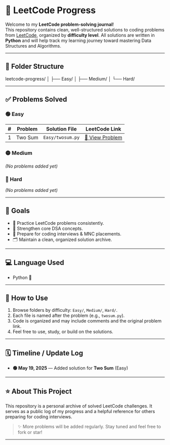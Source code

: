 # 🧠 LeetCode Progress

Welcome to my **LeetCode problem-solving journal**!  
This repository contains clean, well-structured solutions to coding problems from [LeetCode](https://leetcode.com/), organized by **difficulty level**. All solutions are written in **Python** and will help track my learning journey toward mastering Data Structures and Algorithms.

---

## 📂 Folder Structure

leetcode-progress/
│
├── Easy/
│
├── Medium/
│
└── Hard/

---

## ✅ Problems Solved

### 🟢 Easy

| # | Problem     | Solution File           | LeetCode Link                                      |
|--:|-------------|--------------------------|----------------------------------------------------|
| 1 | Two Sum     | `Easy/twosum.py`         | [🔗 View Problem](https://leetcode.com/problems/two-sum/) |

### 🟡 Medium

_(No problems added yet)_

### 🔴 Hard

_(No problems added yet)_

---

## 🎯 Goals

- 📘 Practice LeetCode problems consistently.
- 🧠 Strengthen core DSA concepts.
- 💼 Prepare for coding interviews & MNC placements.
- 🗂️ Maintain a clean, organized solution archive.

---

## 💻 Language Used

- Python 🐍

---

## 🚀 How to Use

1. Browse folders by difficulty: `Easy/`, `Medium/`, `Hard/`.
2. Each file is named after the problem (e.g., `twosum.py`).
3. Code is organized and may include comments and the original problem link.
4. Feel free to use, study, or build on the solutions.

---

## 🗓️ Timeline / Update Log

- **🟢 May 19, 2025** — Added solution for **Two Sum** (Easy)

---

## ⭐ About This Project

This repository is a personal archive of solved LeetCode challenges. It serves as a public log of my progress and a helpful reference for others preparing for coding interviews.

> ✨ More problems will be added regularly. Stay tuned and feel free to fork or star!

---
